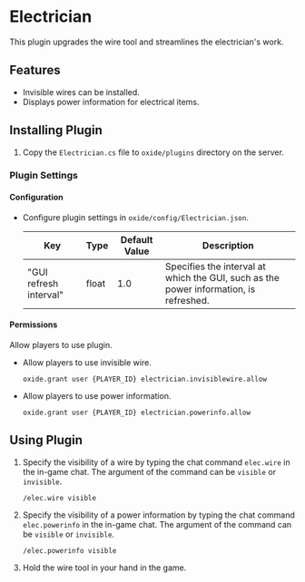 # Electrician

This plugin upgrades the wire tool and streamlines the electrician's work.

## Features

- Invisible wires can be installed.
- Displays power information for electrical items.

## Installing Plugin

1. Copy the `Electrician.cs` file to `oxide/plugins` directory on the server.

### Plugin Settings

#### Configuration

- Configure plugin settings in `oxide/config/Electrician.json`.

    | Key | Type | Default Value  | Description |
    | --- | --- | --- | --- |
    | "GUI refresh interval" | float | 1.0 | Specifies the interval at which the GUI, such as the power information, is refreshed. |

#### Permissions

Allow players to use plugin.

- Allow players to use invisible wire.

    ```
    oxide.grant user {PLAYER_ID} electrician.invisiblewire.allow
    ```

- Allow players to use power information.

    ```
    oxide.grant user {PLAYER_ID} electrician.powerinfo.allow
    ```

## Using Plugin

1. Specify the visibility of a wire by typing the chat command `elec.wire` in the in-game chat. The argument of the command can be `visible` or `invisible`.

    ```
    /elec.wire visible
    ```

1. Specify the visibility of a power information by typing the chat command `elec.powerinfo` in the in-game chat. The argument of the command can be `visible` or `invisible`.

    ```
    /elec.powerinfo visible
    ```

1. Hold the wire tool in your hand in the game.
